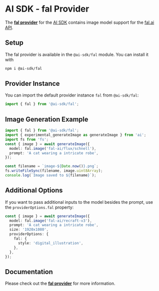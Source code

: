 # AI SDK - fal Provider

The **[fal provider](https://ai-sdk.dev/providers/ai-sdk-providers/fal)** for the [AI SDK](https://ai-sdk.dev/docs) contains image model support for the [fal.ai API](https://fal.ai/).

## Setup

The fal provider is available in the `@ai-sdk/fal` module. You can install it with

```bash
npm i @ai-sdk/fal
```

## Provider Instance

You can import the default provider instance `fal` from `@ai-sdk/fal`:

```ts
import { fal } from '@ai-sdk/fal';
```

## Image Generation Example

```ts
import { fal } from '@ai-sdk/fal';
import { experimental_generateImage as generateImage } from 'ai';
import fs from 'fs';
const { image } = await generateImage({
  model: fal.image('fal-ai/flux/schnell'),
  prompt: 'A cat wearing a intricate robe',
});

const filename = `image-${Date.now()}.png`;
fs.writeFileSync(filename, image.uint8Array);
console.log(`Image saved to ${filename}`);
```

## Additional Options

If you want to pass additional inputs to the model besides the prompt, use the `providerOptions.fal` property:

```ts
const { image } = await generateImage({
  model: fal.image('fal-ai/recraft-v3'),
  prompt: 'A cat wearing a intricate robe',
  size: '1920x1080',
  providerOptions: {
    fal: {
      style: 'digital_illustration',
    },
  },
});
```

## Documentation

Please check out the **[fal provider](https://ai-sdk.dev/providers/ai-sdk-providers/fal)** for more information.
